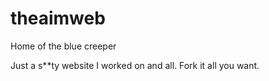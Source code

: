 # theaimweb
Home of the blue creeper

Just a s**ty website I worked on and all.
Fork it all you want.
